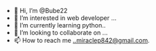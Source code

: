 - 👋 Hi, I’m @Bube22
- 👀 I’m interested in web developer ...
- 🌱 I’m currently learning python..
- 💞️ I’m looking to collaborate on ...
- 📫 How to reach me ..miraclep842@gmail.com.

<!---
Bube22/Bube22 is a ✨ special ✨ repository because its `README.md` (this file) appears on your GitHub profile.
You can click the Preview link to take a look at your changes.
--->
